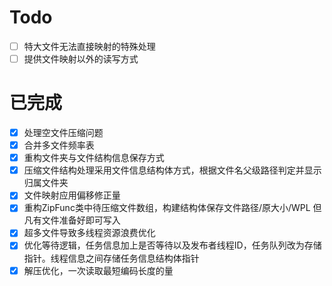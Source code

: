 ﻿# Todo
- [ ] 特大文件无法直接映射的特殊处理
- [ ] 提供文件映射以外的读写方式

# 已完成
- [x] 处理空文件压缩问题
- [x] 合并多文件频率表
- [x] 重构文件夹与文件结构信息保存方式
- [x] 压缩文件结构处理采用文件信息结构体方式，根据文件名父级路径判定并显示归属文件夹
- [x] 文件映射应用偏移修正量
- [x] 重构ZipFunc类中待压缩文件数组，构建结构体保存文件路径/原大小/WPL 但凡有文件准备好即可写入
- [x] 超多文件导致多线程资源浪费优化
- [x] 优化等待逻辑，任务信息加上是否等待以及发布者线程ID，任务队列改为存储指针。线程信息之间存储任务信息结构体指针
- [x] 解压优化，一次读取最短编码长度的量